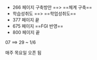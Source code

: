
+ 266 페이지 구축방안 ==> ==체계 구축==
+ 학습성취도 ==> ==학업성취도==
+ 377 페이지 끝
+ 675 페이지 ==FGI 반영==
+ 800 페이지 끝



07 ==> 29 ~ 1/6


매주 목요일 오픈 됨 
